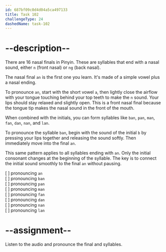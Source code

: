 ```yaml
---
id: 687bf09c0d4d04a5ca497133
title: Task 102
challengeType: 24
dashedName: task-102
---
```


<!--SPEAKING-->

<!-- (Audio) A: an, ban, pan, man, fan, dan, nan, lan -->

# --description--

There are 16 nasal finals in Pinyin. These are syllables that end with a nasal sound, either `n` (front nasal) or `ng` (back nasal).

The nasal final `an` is the first one you learn. It's made of a simple vowel plus a nasal ending.

To pronounce `an`, start with the short vowel `a`, then lightly close the airflow with your tongue touching behind your top teeth to make the `n` sound. Your lips should stay relaxed and slightly open. This is a front nasal final because the tongue tip makes the nasal sound in the front of the mouth.

When combined with the initials, you can form syllables like `ban`, `pan`, `man`, `fan`, `dan`, `nan`, and `lan`.

To pronounce the syllable `ban`, begin with the sound of the initial `b` by pressing your lips together and releasing the sound softly. Then immediately move into the final `an`.

This same pattern applies to all syllables ending with `an`. Only the initial consonant changes at the beginning of the syllable. The key is to connect the initial sound smoothly to the final `an` without pausing.

[ ] pronouncing `an`  
[ ] pronouncing `ban`  
[ ] pronouncing `pan`  
[ ] pronouncing `man`  
[ ] pronouncing `fan`  
[ ] pronouncing `dan`  
[ ] pronouncing `nan`  
[ ] pronouncing `lan`

# --assignment--

Listen to the audio and pronounce the final and syllables.
